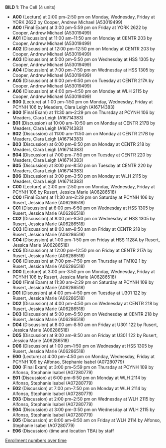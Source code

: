 **BILD 1**: The Cell (4 units)

- **A00** (Lecture) at 2:00 pm–2:50 pm on Monday, Wednesday, Friday at YORK 2622 by Cooper, Andrew Michael (A53019499)
- **A00** (Final Exam) at 3:00 pm–5:59 pm on Friday at YORK 2622 by Cooper, Andrew Michael (A53019499)
- **A01** (Discussion) at 11:00 am–11:50 am on Monday at CENTR 203 by Cooper, Andrew Michael (A53019499)
- **A02** (Discussion) at 12:00 pm–12:50 pm on Monday at CENTR 203 by Cooper, Andrew Michael (A53019499)
- **A03** (Discussion) at 5:00 pm–5:50 pm on Wednesday at HSS 1305 by Cooper, Andrew Michael (A53019499)
- **A04** (Discussion) at 7:00 pm–7:50 pm on Wednesday at HSS 1305 by Cooper, Andrew Michael (A53019499)
- **A05** (Discussion) at 6:00 pm–6:50 pm on Tuesday at CENTR 217A by Cooper, Andrew Michael (A53019499)
- **A06** (Discussion) at 4:00 pm–4:50 pm on Monday at WLH 2115 by Cooper, Andrew Michael (A53019499)
- **B00** (Lecture) at 1:00 pm–1:50 pm on Monday, Wednesday, Friday at PCYNH 106 by Meaders, Clara Leigh (A16714383)
- **B00** (Final Exam) at 11:30 am–2:29 pm on Thursday at PCYNH 106 by Meaders, Clara Leigh (A16714383)
- **B01** (Discussion) at 10:00 am–10:50 am on Monday at CENTR 217B by Meaders, Clara Leigh (A16714383)
- **B02** (Discussion) at 11:00 am–11:50 am on Monday at CENTR 217B by Meaders, Clara Leigh (A16714383)
- **B03** (Discussion) at 6:00 pm–6:50 pm on Monday at CENTR 218 by Meaders, Clara Leigh (A16714383)
- **B04** (Discussion) at 7:00 pm–7:50 pm on Tuesday at CENTR 220 by Meaders, Clara Leigh (A16714383)
- **B05** (Discussion) at 8:00 pm–8:50 pm on Tuesday at CENTR 220 by Meaders, Clara Leigh (A16714383)
- **B06** (Discussion) at 3:00 pm–3:50 pm on Monday at WLH 2115 by Meaders, Clara Leigh (A16714383)
- **C00** (Lecture) at 2:00 pm–2:50 pm on Monday, Wednesday, Friday at PCYNH 106 by Rusert, Jessica Marie (A06286518)
- **C00** (Final Exam) at 11:30 am–2:29 pm on Saturday at PCYNH 106 by Rusert, Jessica Marie (A06286518)
- **C01** (Discussion) at 6:00 pm–6:50 pm on Wednesday at HSS 1305 by Rusert, Jessica Marie (A06286518)
- **C02** (Discussion) at 8:00 pm–8:50 pm on Wednesday at HSS 1305 by Rusert, Jessica Marie (A06286518)
- **C03** (Discussion) at 8:00 am–8:50 am on Friday at CENTR 218 by Rusert, Jessica Marie (A06286518)
- **C04** (Discussion) at 1:00 pm–1:50 pm on Friday at HSS 1128A by Rusert, Jessica Marie (A06286518)
- **C05** (Discussion) at 12:00 pm–12:50 pm on Friday at CENTR 217A by Rusert, Jessica Marie (A06286518)
- **C06** (Discussion) at 7:00 pm–7:50 pm on Thursday at TM102 1 by Rusert, Jessica Marie (A06286518)
- **D00** (Lecture) at 3:00 pm–3:50 pm on Monday, Wednesday, Friday at PCYNH 106 by Rusert, Jessica Marie (A06286518)
- **D00** (Final Exam) at 11:30 am–2:29 pm on Saturday at PCYNH 109 by Rusert, Jessica Marie (A06286518)
- **D01** (Discussion) at 4:00 pm–4:50 pm on Tuesday at U301 122 by Rusert, Jessica Marie (A06286518)
- **D02** (Discussion) at 4:00 pm–4:50 pm on Wednesday at CENTR 218 by Rusert, Jessica Marie (A06286518)
- **D03** (Discussion) at 5:00 pm–5:50 pm on Wednesday at CENTR 218 by Rusert, Jessica Marie (A06286518)
- **D04** (Discussion) at 8:00 am–8:50 am on Friday at U301 122 by Rusert, Jessica Marie (A06286518)
- **D05** (Discussion) at 9:00 am–9:50 am on Friday at U301 122 by Rusert, Jessica Marie (A06286518)
- **D06** (Discussion) at 1:00 pm–1:50 pm on Wednesday at HSS 1305 by Rusert, Jessica Marie (A06286518)
- **E00** (Lecture) at 4:00 pm–4:50 pm on Monday, Wednesday, Friday at PCYNH 109 by Alfonso, Stephanie Isabel (A07280779)
- **E00** (Final Exam) at 3:00 pm–5:59 pm on Thursday at PCYNH 109 by Alfonso, Stephanie Isabel (A07280779)
- **E01** (Discussion) at 6:00 pm–6:50 pm on Monday at WLH 2114 by Alfonso, Stephanie Isabel (A07280779)
- **E02** (Discussion) at 7:00 pm–7:50 pm on Monday at WLH 2114 by Alfonso, Stephanie Isabel (A07280779)
- **E03** (Discussion) at 2:00 pm–2:50 pm on Wednesday at WLH 2115 by Alfonso, Stephanie Isabel (A07280779)
- **E04** (Discussion) at 3:00 pm–3:50 pm on Wednesday at WLH 2115 by Alfonso, Stephanie Isabel (A07280779)
- **E05** (Discussion) at 8:00 am–8:50 am on Friday at WLH 2114 by Alfonso, Stephanie Isabel (A07280779)
- **E06** (Discussion) (time and location TBA) by staff

[Enrollment numbers over time](./BILD1.tsv)
